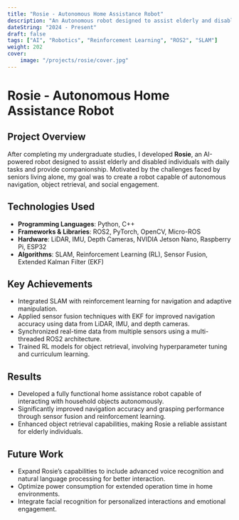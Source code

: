 ```yaml
---
title: "Rosie - Autonomous Home Assistance Robot"
description: "An Autonomous robot designed to assist elderly and disabled individuals with daily tasks, featuring autonomous navigation, object retrieval, and social engagement."
dateString: "2024 - Present"
draft: false
tags: ["AI", "Robotics", "Reinforcement Learning", "ROS2", "SLAM"]
weight: 202
cover:
    image: "/projects/rosie/cover.jpg"
---
```


# Rosie - Autonomous Home Assistance Robot

## Project Overview
After completing my undergraduate studies, I developed **Rosie**, an AI-powered robot designed to assist elderly and disabled individuals with daily tasks and provide companionship. Motivated by the challenges faced by seniors living alone, my goal was to create a robot capable of autonomous navigation, object retrieval, and social engagement.

## Technologies Used
- **Programming Languages**: Python, C++
- **Frameworks & Libraries**: ROS2, PyTorch, OpenCV, Micro-ROS
- **Hardware**: LiDAR, IMU, Depth Cameras, NVIDIA Jetson Nano, Raspberry Pi, ESP32
- **Algorithms**: SLAM, Reinforcement Learning (RL), Sensor Fusion, Extended Kalman Filter (EKF)

## Key Achievements
- Integrated SLAM with reinforcement learning for navigation and adaptive manipulation.
- Applied sensor fusion techniques with EKF for improved navigation accuracy using data from LiDAR, IMU, and depth cameras.
- Synchronized real-time data from multiple sensors using a multi-threaded ROS2 architecture.
- Trained RL models for object retrieval, involving hyperparameter tuning and curriculum learning.

## Results
- Developed a fully functional home assistance robot capable of interacting with household objects autonomously.
- Significantly improved navigation accuracy and grasping performance through sensor fusion and reinforcement learning.
- Enhanced object retrieval capabilities, making Rosie a reliable assistant for elderly individuals.

## Future Work
- Expand Rosie’s capabilities to include advanced voice recognition and natural language processing for better interaction.
- Optimize power consumption for extended operation time in home environments.
- Integrate facial recognition for personalized interactions and emotional engagement.


